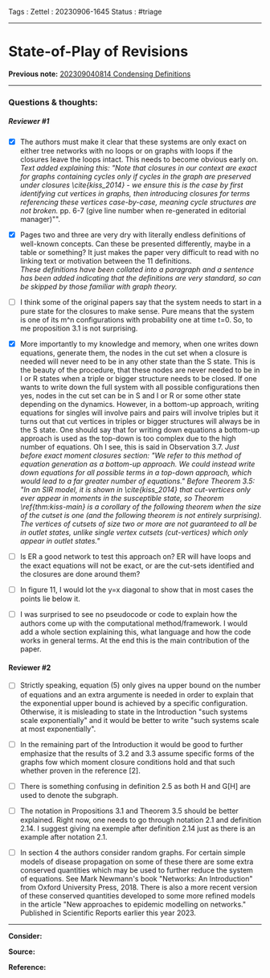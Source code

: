 Tags :
Zettel :  20230906-1645
Status : #triage 

-----

# State-of-Play of Revisions

**Previous note:** [202309040814 Condensing Definitions](202309040814%20Condensing%20Definitions.md)

-----

### Questions & thoughts:

##### Reviewer #1

 - [x] The authors must make it clear that these systems are only exact on either tree networks with no loops or on graphs with loops if the closures leave the loops intact. This needs to become obvious early on. 
*Text added explaining this: "Note that closures in our context are exact for graphs containing cycles only if cycles in the graph are preserved under closures \cite{kiss_2014} - we ensure this is the case by first identifying cut vertices in graphs, then introducing closures for terms referencing these vertices case-by-case, meaning cycle structures are not broken.* pp. 6-7 (give line number when re-generated in editorial manager)"".
 - [x] Pages two and three are very dry with literally endless definitions of well-known concepts. Can these be presented differently, maybe in a table or something? It just makes the paper very difficult to read with no linking text or motivation between the 11 definitions.  
*These definitions have been collated into a paragraph and a sentence has been added indicating that the definitions are very standard, so can be skipped by those familiar with graph theory.*
 - [ ] I think some of the original papers say that the system needs to start in a pure state for the closures to make sense. Pure means that the system is one of its m^n configurations with probability one at time t=0. So, to me proposition 3.1 is not surprising.  
 - [x] More importantly to my knowledge and memory, when one writes down equations, generate them, the nodes in the cut set when a closure is needed will never need to be in any other state than the S state. This is the beauty of the procedure, that these nodes are never needed to be in I or R states when a triple or bigger structure needs to be closed. If one wants to write down the full system with all possible configurations then yes, nodes in the cut set can be in S and I or R or some other state depending on the dynamics. However, in a bottom-up approach, writing equations for singles will involve pairs and pairs will involve triples but it turns out that cut vertices in triples or bigger structures will always be in the S state. One should say that for writing down equations a bottom-up approach is used as the top-down is too complex due to the high number of equations. Oh I see, this is said in Observation 3.7. 
*Just before exact moment closures section: "We refer to this method of equation generation as a bottom-up approach. We could instead write down equations for all possible terms in a top-down approach, which would lead to a far greater number of equations." Before Theorem 3.5: "In an $SIR$ model, it is shown in \cite{kiss_2014} that cut-vertices only ever appear in moments in the susceptible state, so Theorem \ref{thm:kiss-main} is a corollary of the following theorem when the size of the cutset is one (and the following theorem is not entirely surprising). The vertices of cutsets of size two or more are not guaranteed to all be in outlet states, unlike single vertex cutsets (cut-vertices) which only appear in outlet states."*
 - [ ] Is ER a good network to test this approach on? ER will have loops and the exact equations will not be exact, or are the cut-sets identified and the closures are done around them?  
 - [ ] In figure 11, I would lot the y=x diagonal to show that in most cases the points lie below it.  
 - [ ] I was surprised to see no pseudocode or code to explain how the authors come up with the computational method/framework. I would add a whole section explaining this, what language and how the code works in general terms. At the end this is the main contribution of the paper. 
  
  
#### Reviewer #2
 - [ ] Strictly speaking, equation (5) only gives na upper bound on the number of equations and an extra argumente is needed in order to explain that the exponential upper bound is achieved by a specific configuration. Otherwise, it is misleading to state in the Introduction "such systems scale exponentially" and it would be better to write "such systems scale at most exponentially".  
 - [ ] In the remaining part of the Introduction it would be good to further emphasize that the results of 3.2 and 3.3 assume specific forms of the graphs fow which moment closure conditions hold and that such whether proven in the reference [2].  
 - [ ] There is something confusing in definition 2.5 as both H and G[H] are used to denote the subgraph.  
 - [ ] The notation in Propositions 3.1 and Theorem 3.5 should be better explained. Right now, one needs to go through notation 2.1 and definition 2.14. I suggest giving na exemple after definition 2.14 just as there is an example after notation 2.1.  
 - [ ] In section 4 the authors consider random graphs. For certain simple models of disease propagation on some of these there are some extra conserved quantities which may be used to further reduce the system of equations. See Mark Newmann's book "Networks: An Introduction" from Oxford University Press, 2018. There is also a more recent version of these conserved quantities developed to some more refined models in the article "New approaches to epidemic modelling on networks." Published in Scientific Reports earlier this year 2023.  



-----
 
**Consider:**


**Source:** 


**Reference:** 
